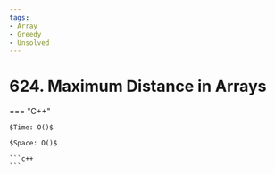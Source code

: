 ```yaml
---
tags:
- Array
- Greedy
- Unsolved
---
```



# 624. Maximum Distance in Arrays

=== "C++"

    $Time: O()$

    $Space: O()$

    ```c++
    ```